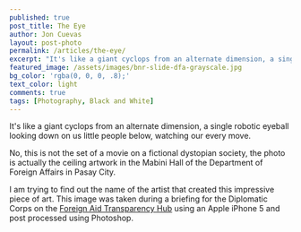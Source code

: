 ```yaml
---
published: true
post_title: The Eye
author: Jon Cuevas
layout: post-photo
permalink: /articles/the-eye/
excerpt: "It's like a giant cyclops from an alternate dimension, a single robotic eyeball looking down on us little people below, watching our every move. No, this is not the set of a movie on fictional dystopian societies, the photo is actually the ceiling artwork in the Mabini Hall of the Department of Foreign Affairs in Pasay City."
featured_image: /assets/images/bnr-slide-dfa-grayscale.jpg
bg_color: 'rgba(0, 0, 0, .8);'
text_color: light
comments: true
tags: [Photography, Black and White]
---
```

<p class="lead">It's like a giant cyclops from an alternate dimension, a single robotic eyeball looking down on us little people below, watching our every move.</p>

No, this is not the set of a movie on a fictional dystopian society, the photo is actually the ceiling artwork in the Mabini Hall of the Department of Foreign Affairs in Pasay City.

I am trying to find out the name of the artist that created this impressive piece of art. This image was taken during a briefing for the Diplomatic Corps on the [Foreign Aid Transparency Hub][1] using an Apple iPhone 5 and post processed using Photoshop.

[1]: http://www.gov.ph/faith